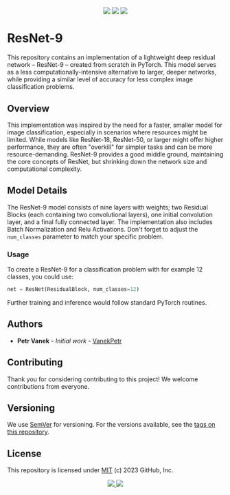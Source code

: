 <p align="center">
<img src="https://img.shields.io/badge/python%20-%2314354C.svg?&style=for-the-badge&logo=python&logoColor=white" align="center">
<img src="https://img.shields.io/badge/PyTorch-%23EE4C2C.svg?style=for-the-badge&logo=PyTorch&logoColor=white" align="center">
<img src="https://img.shields.io/badge/markdown-%23000000.svg?style=for-the-badge&logo=markdown&logoColor "align="center">
</p>

# ResNet-9

This repository contains an implementation of a lightweight deep residual network – ResNet-9 – created from scratch in PyTorch. This model serves as a less computationally-intensive alternative to larger, deeper networks, while providing a similar level of accuracy for less complex image classification problems.

## Overview

This implementation was inspired by the need for a faster, smaller model for image classification, especially in scenarios where resources might be limited. While models like ResNet-18, ResNet-50, or larger might offer higher performance, they are often "overkill" for simpler tasks and can be more resource-demanding. ResNet-9 provides a good middle ground, maintaining the core concepts of ResNet, but shrinking down the network size and computational complexity.

## Model Details

The ResNet-9 model consists of nine layers with weights; two Residual Blocks (each containing two convolutional layers), one initial convolution layer, and a final fully connected layer. The implementation also includes Batch Normalization and Relu Activations. Don't forget to adjust the `num_classes` parameter to match your specific problem.

### Usage

To create a ResNet-9 for a classification problem with for example 12 classes, you could use:

```python
net = ResNet(ResidualBlock, num_classes=12)
```

Further training and inference would follow standard PyTorch routines.

## Authors

* **Petr Vanek** - *Initial work* - [VanekPetr](https://github.com/VanekPetr)

## Contributing
Thank you for considering contributing to this project! We welcome contributions from everyone.

## Versioning

We use [SemVer](http://semver.org/) for versioning. For the versions available, see the [tags on this repository](https://github.com/VanekPetr/ResNet-9/tags). 

## License

This repository is licensed under [MIT](LICENSE) (c) 2023 GitHub, Inc.

<div align='center'>
<a href='https://github.com/vanekpetr/ResNet-9/releases'>
<img src='https://img.shields.io/github/v/release/vanekpetr/ResNet-9?color=%23FDD835&label=version&style=for-the-badge'>
</a>
<a href='https://github.com/vanekpetr/ResNet-9/blob/main/LICENSE'>
<img src='https://img.shields.io/github/license/vanekpetr/ResNet-9?style=for-the-badge'>
</a>
</div>
